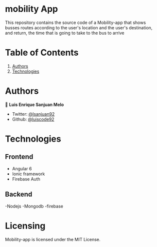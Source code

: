 # mobility App

This repository contains the source code of a Mobility-app that shows busses routes according to the user's location and the user's destination, and return, the time that is going to take to the bus to arrive 

# Table of Contents 

1. [Authors](#Authors)
2. [Technologies](#technologies)

# Authors

 👤 **Luis Enrique Sanjuan Melo**

- Twitter: [@lsanjuan92](https://twitter.com/lsanjuan92)
- Github: [@luiscode92](https://github.com/luicode92)


# Technologies
## Frontend

- Angular 6
- Ionic framework
- Firebase Auth

## Backend

-Nodejs
-Mongodb
-firebase



Licensing
=========
Mobility-app is licensed under the MIT License.
